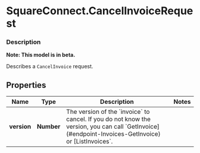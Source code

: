 # SquareConnect.CancelInvoiceRequest

### Description
**Note: This model is in beta.**

Describes a `CancelInvoice` request.

## Properties
Name | Type | Description | Notes
------------ | ------------- | ------------- | -------------
**version** | **Number** | The version of the &#x60;invoice&#x60; to cancel. If you do not know the version, you can call  &#x60;GetInvoice](#endpoint-Invoices-GetInvoice) or [ListInvoices&#x60;. | 


